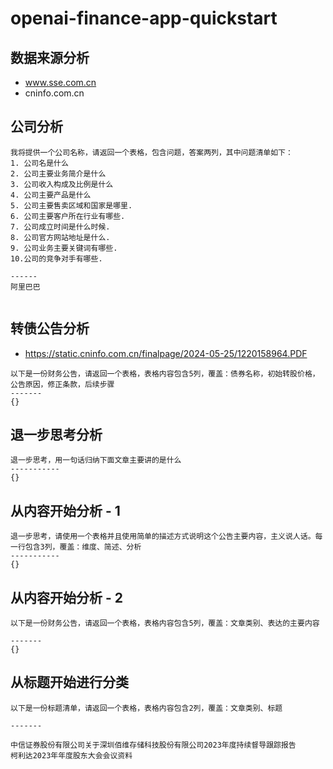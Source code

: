 # openai-finance-app-quickstart
## 数据来源分析
 - www.sse.com.cn
 - cninfo.com.cn

## 公司分析
```
我将提供一个公司名称，请返回一个表格，包含问题，答案两列，其中问题清单如下：
1. 公司名是什么
2. 公司主要业务简介是什么
3. 公司收入构成及比例是什么
4. 公司主要产品是什么
5. 公司主要售卖区域和国家是哪里.
6. 公司主要客户所在行业有哪些.
7. 公司成立时间是什么时候.
8. 公司官方网站地址是什么.
9. 公司业务主要关键词有哪些.
10.公司的竞争对手有哪些.

------
阿里巴巴


```


## 转债公告分析
- https://static.cninfo.com.cn/finalpage/2024-05-25/1220158964.PDF
```
以下是一份财务公告，请返回一个表格，表格内容包含5列，覆盖：债券名称，初始转股价格，公告原因，修正条款，后续步骤
-------
{}
```

## 退一步思考分析
```
退一步思考，用一句话归纳下面文章主要讲的是什么
-----------
{}
```

## 从内容开始分析 - 1
```
退一步思考，请使用一个表格并且使用简单的描述方式说明这个公告主要内容，主义说人话。每一行包含3列，覆盖：维度、简述、分析
-----------
{}
```


## 从内容开始分析 - 2
```
以下是一份财务公告，请返回一个表格，表格内容包含5列，覆盖：文章类别、表达的主要内容

-------
{}
```

## 从标题开始进行分类
```
以下是一份标题清单，请返回一个表格，表格内容包含2列，覆盖：文章类别、标题

-------

中信证券股份有限公司关于深圳佰维存储科技股份有限公司2023年度持续督导跟踪报告
柯利达2023年年度股东大会会议资料

```
